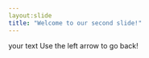 ```yaml
---
layout:slide
title: "Welcome to our second slide!"
---
```

your text
Use the left arrow to go back!
